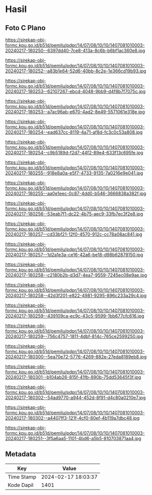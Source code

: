 # Hasil

## Foto C Plano

https://sirekap-obj-formc.kpu.go.id/b51d/pemilu/pdpr/14/07/08/10/10/1407081010003-20240217-180250--6397dd40-7ce8-413a-8c6b-b6bf1ac360e8.jpg

https://sirekap-obj-formc.kpu.go.id/b51d/pemilu/pdpr/14/07/08/10/10/1407081010003-20240217-180252--a83b1e64-52d6-40bb-8c2e-1e366cd19b93.jpg

https://sirekap-obj-formc.kpu.go.id/b51d/pemilu/pdpr/14/07/08/10/10/1407081010003-20240217-180253--62107267-ebcd-4048-9bb9-d4f8b7f7075c.jpg

https://sirekap-obj-formc.kpu.go.id/b51d/pemilu/pdpr/14/07/08/10/10/1407081010003-20240217-180253--a7ac96ab-e670-4ad2-8e49-5571061e318e.jpg

https://sirekap-obj-formc.kpu.go.id/b51d/pemilu/pdpr/14/07/08/10/10/1407081010003-20240217-180254--ead637cc-8119-4a71-af8d-fc3c0c53a808.jpg

https://sirekap-obj-formc.kpu.go.id/b51d/pemilu/pdpr/14/07/08/10/10/1407081010003-20240217-180254--c9b5189d-f2d7-44f2-89e4-633f13c695fe.jpg

https://sirekap-obj-formc.kpu.go.id/b51d/pemilu/pdpr/14/07/08/10/10/1407081010003-20240217-180255--918e8a0a-e5f7-4733-9135-7a0216e9e041.jpg

https://sirekap-obj-formc.kpu.go.id/b51d/pemilu/pdpr/14/07/08/10/10/1407081010003-20240217-180255--aa0e1eec-0c87-4dd0-b546-3666838a382f.jpg

https://sirekap-obj-formc.kpu.go.id/b51d/pemilu/pdpr/14/07/08/10/10/1407081010003-20240217-180256--53eab7f1-dc22-4b75-aec9-33fb7ec3f2e8.jpg

https://sirekap-obj-formc.kpu.go.id/b51d/pemilu/pdpr/14/07/08/10/10/1407081010003-20240217-180257--cd33bf21-12f0-4570-912c-cc78a08ac841.jpg

https://sirekap-obj-formc.kpu.go.id/b51d/pemilu/pdpr/14/07/08/10/10/1407081010003-20240217-180257--1d2a1e3a-ce16-42a6-be18-d98b62878150.jpg

https://sirekap-obj-formc.kpu.go.id/b51d/pemilu/pdpr/14/07/08/10/10/1407081010003-20240217-180258--c2180b2b-d3d7-4ea7-9559-7245ec08e9ae.jpg

https://sirekap-obj-formc.kpu.go.id/b51d/pemilu/pdpr/14/07/08/10/10/1407081010003-20240217-180258--42d3f201-e822-4981-9295-896c233a29c4.jpg

https://sirekap-obj-formc.kpu.go.id/b51d/pemilu/pdpr/14/07/08/10/10/1407081010003-20240217-180259--439109ca-ec9c-43c5-9599-1bb677cfc616.jpg

https://sirekap-obj-formc.kpu.go.id/b51d/pemilu/pdpr/14/07/08/10/10/1407081010003-20240217-180259--756c4757-1811-4dbf-814c-765ce2599250.jpg

https://sirekap-obj-formc.kpu.go.id/b51d/pemilu/pdpr/14/07/08/10/10/1407081010003-20240217-180300--5ea70e72-5776-4269-882e-27eda8189eb8.jpg

https://sirekap-obj-formc.kpu.go.id/b51d/pemilu/pdpr/14/07/08/10/10/1407081010003-20240217-180301--b104ab26-815f-41fb-890b-75dd53645f3f.jpg

https://sirekap-obj-formc.kpu.go.id/b51d/pemilu/pdpr/14/07/08/10/10/1407081010003-20240217-180302--54ad9770-a944-452d-8f91-d4c80a0210e7.jpg

https://sirekap-obj-formc.kpu.go.id/b51d/pemilu/pdpr/14/07/08/10/10/1407081010003-20240217-180302--a4407ff3-121f-4cf0-80ef-4b119a7dbc48.jpg

https://sirekap-obj-formc.kpu.go.id/b51d/pemilu/pdpr/14/07/08/10/10/1407081010003-20240217-180251--3f5a6aa5-1101-4bd6-a5b5-810703871aa4.jpg


## Metadata

| Key        | Value               |
| ---------- | ------------------- |
| Time Stamp | 2024-02-17 18:03:37 |
| Kode Dapil | 1401                |



